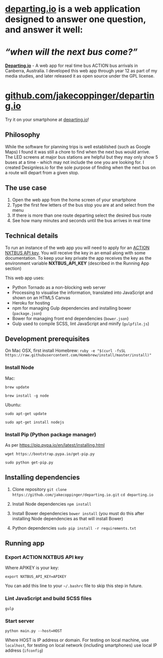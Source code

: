 # **[departing.io](http://www.departing.io)** is a web application designed to answer one question, and answer it well:
# *“when will the next bus come?”* 




[**Departing.io**](http://www.departing.io) - A web app for real time bus ACTION bus arrivals in Canberra, Australia. I developed this web app through year 12 as part of my media studies, and later released it as open source under the GPL license.

# [github.com/jakecoppinger/departing.io](https://github.com/jakecoppinger/departing.io)


Try it on your smartphone at [departing.io](http://www.departing.io)!

Philosophy
----------
While the software for planning trips is well established (such as Google Maps) I found it was still a chore to find when the next bus would arrive. The LED screens at major bus stations are helpful but they may only show 5 buses at a time - which may not include the one you are looking for. I created Designless.io for the sole purpose of finding when the next bus on a route will depart from a given stop.

The use case
------------
1. Open the web app from the home screen of your smartphone
2. Type the first few letters of the bus stop you are at and select from the menu
3. If there is more than one route departing select the desired bus route
4. See how many minutes and seconds until the bus arrives in real time

Technical details
-----------------

To run an instance of the web app you will need to apply for an [ACTION NXTBUS API key](https://www.action.act.gov.au/rider_Info/apps/nxtbus-data-feed-registration-form). You will receive the key in an email along with some documentation. To keep your key private the app receives the key as the environment variable **NXTBUS\_API\_KEY** (described in the Running App section)

This web app uses:

- Python Tornado as a non-blocking web server
- Processing to visualise the information, translated into JavaScript and shown on an HTML5 Canvas
- Heroku for hosting
- npm for managing Gulp dependencies and installing bower (`package.json`)
- Bower for managing front end dependencies (`bower.json`)
- Gulp used to compile SCSS, lint JavaScript and minify (`gulpfile.js`)

Development prerequisites
-------------------------
On Mac OSX, first install Homebrew:
`ruby -e "$(curl -fsSL https://raw.githubusercontent.com/Homebrew/install/master/install)"`

### Install Node
Mac:

`brew update`

`brew install -g node`

Ubuntu:

`sudo apt-get update`

`sudo apt-get install nodejs`

### Install Pip (Python package manager)

As per https://pip.pypa.io/en/latest/installing.html

`wget https://bootstrap.pypa.io/get-pip.py`

`sudo python get-pip.py`

Installing dependencies
---------------

1. Clone repository
`git clone https://github.com/jakecoppinger/departing.io.git`
`cd departing.io`

2. Install Node dependencies
`npm install`

3. Install Bower dependencies
`bower install`
(you must do this after installing Node dependencies as that will install Bower)

4. Python dependencies
`sudo pip install -r requirements.txt`

Running app
-----------

### Export ACTION NXTBUS API key

Where APIKEY is your key:

`export NXTBUS_API_KEY=APIKEY`

You can add this line to your `~/.bashrc` file to skip this step in future.

### Lint JavaScript and build SCSS files
`gulp`

### Start server 

`python main.py --host=HOST`

Where HOST is IP address or domain. For testing on local machine, use `localhost`, for testing on local network (including smartphones) use local IP address (`ifconfig`)